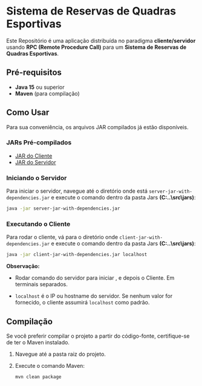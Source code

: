 # Sistema de Reservas de Quadras Esportivas  

Este Repositório é uma aplicação distribuída no paradigma **cliente/servidor** usando **RPC (Remote
Procedure Call)** para um **Sistema de Reservas de Quadras Esportivas**.

## Pré-requisitos

* **Java 15** ou superior
* **Maven** (para compilação)

## Como Usar

Para sua conveniência, os arquivos JAR compilados já estão disponíveis.

### JARs Pré-compilados

* [JAR do Cliente](depois-colar-aqui-o-link)
* [JAR do Servidor](depois-colar-aqui-o-link)

### Iniciando o Servidor

Para iniciar o servidor, navegue até o diretório onde está `server-jar-with-dependencies.jar` e execute o comando dentro da pasta Jars **(C:\..\src\jars)**:

```bash
java -jar server-jar-with-dependencies.jar
```

### Executando o Cliente

Para rodar o cliente, vá para o diretório onde `client-jar-with-dependencies.jar` e execute o comando dentro da pasta Jars **(C:\..\src\jars)**:

```bash
java -jar client-jar-with-dependencies.jar localhost
```

**Observação:** 
- Rodar comando do servidor para iniciar , e depois o Cliente. Em terminais separados.

- `localhost` é o IP ou hostname do servidor. Se nenhum valor for fornecido, o cliente assumirá `localhost` como padrão.

## Compilação

Se você preferir compilar o projeto a partir do código-fonte, certifique-se de ter o Maven instalado.

1.  Navegue até a pasta raiz do projeto.
2.  Execute o comando Maven:

    ```bash
    mvn clean package
    ```